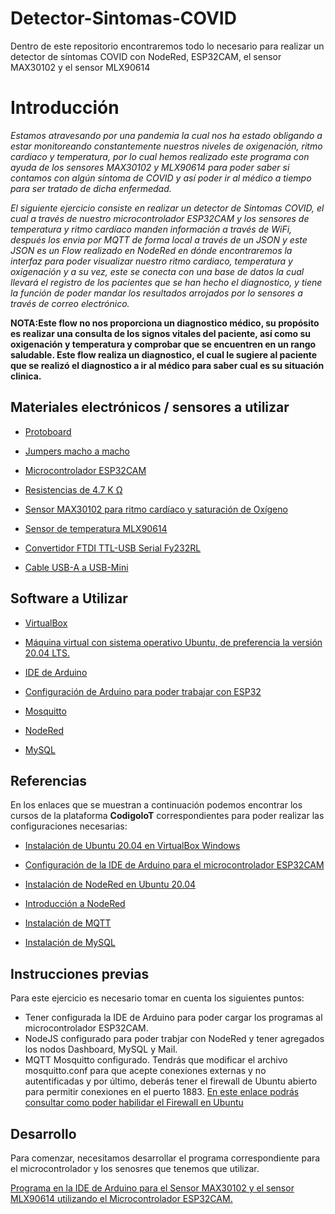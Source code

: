 # Detector-Sintomas-COVID
Dentro de este repositorio encontraremos todo lo necesario para realizar un detector de síntomas COVID con NodeRed, ESP32CAM, el sensor MAX30102 y el sensor MLX90614

# Introducción

*Estamos atravesando por una pandemia la cual nos ha estado obligando a estar monitoreando constantemente nuestros niveles de oxigenación, ritmo cardiaco y temperatura, por lo cual hemos realizado este programa con ayuda de los sensores MAX30102 y  MLX90614 para poder  saber si contamos con algún síntoma de COVID y así poder ir al médico a tiempo para ser tratado de dicha enfermedad.*

*El siguiente ejercicio consiste en realizar un detector de Sintomas COVID, el cual a través de nuestro microcontrolador ESP32CAM y los sensores de temperatura y ritmo cardíaco manden información a través de WiFi, después los envia por MQTT de forma local a través de un JSON y este JSON es un Flow realizado en NodeRed en dónde encontraremos la interfaz para poder visualizar nuestro ritmo cardiaco, temperatura y oxigenación y a su vez, este se conecta con una base de datos la cual llevará el registro de los pacientes que se han hecho el diagnostico, y tiene la función de poder mandar los resultados arrojados por lo sensores a través de correo electrónico.*

**NOTA:Este flow no nos proporciona  un diagnostico médico, su propósito es realizar una consulta de los signos vitales del paciente, así como su oxigenación y temperatura y comprobar que se encuentren en un rango saludable. Este flow realiza un diagnostico, el cual le sugiere  al paciente que se realizó el diagnostico a ir al médico para saber cual es su situación clinica.**

	
## Materiales electrónicos / sensores a utilizar
- [Protoboard](https://articulo.mercadolibre.com.mx/MLM-705443986-protoboard-830-puntos-mb-102-_JM#position=1&search_layout=stack&type=item&tracking_id=da8ad5fa-5d88-41dd-aab2-cd3e65bf6b23)

- [Jumpers macho a macho](https://articulo.mercadolibre.com.mx/MLM-560093984-40-cables-dupont-macho-macho-10-cm-protoboard-pic-arduino-_JM?matt_tool=91188883&matt_word=&matt_source=google&matt_campaign_id=15698047816&matt_ad_group_id=143431914600&matt_match_type=&matt_network=g&matt_device=c&matt_creative=620253690479&matt_keyword=&matt_ad_position=&matt_ad_type=pla&matt_merchant_id=116937574&matt_product_id=MLM560093984&matt_product_partition_id=1638503335377&matt_target_id=pla-1638503335377&gclid=Cj0KCQjwguGYBhDRARIsAHgRm4_UVnUHiSvv3C-Y2R6XGBFkNuszdBsPp4hlbI7Ri8FFMtlxL8IyxSsaAr5IEALw_wcB)

- [Microcontrolador ESP32CAM](https://articulo.mercadolibre.com.mx/MLM-1354031311-esp32-cam-wifi-bluetooth-ch340-micro-usb-hw-297-16-pin-_JM#position=1&search_layout=grid&type=pad&tracking_id=cb2771c1-8ad3-438b-9316-de6117c45b2d#position=1&search_layout=grid&type=pad&tracking_id=cb2771c1-8ad3-438b-9316-de6117c45b2d&is_advertising=true&ad_domain=VQCATCORE_LST&ad_position=1&ad_click_id=OTEyMTI3MWQtYmMyYS00MzZmLTgyOTUtYzQ5NGQ1MzkyOTE2)

- [ Resistencias de 4.7 K Ω](https://articulo.mercadolibre.com.mx/MLM-660627026-200-resistencias-14-w-1-pelicula-metalica-varios-valores-_JM?searchVariation=32042007841#searchVariation=32042007841&position=2&search_layout=stack&type=item&tracking_id=88404fe0-434a-4841-9356-0319120b56fe)

- [Sensor MAX30102 para ritmo cardíaco y saturación de Oxígeno](https://articulo.mercadolibre.com.mx/MLM-1427334301-modulo-sensor-frecuencia-cardiaca-oximetro-max30100-_JM#position=7&search_layout=stack&type=item&tracking_id=363f1404-ba6d-437d-93a8-3d2aea450fd2)

- [Sensor de temperatura MLX90614](https://articulo.mercadolibre.com.mx/MLM-1315023878-sensor-temperatura-termometro-infrarrojo-gy-906-mlx90614-_JM?matt_tool=91188883&matt_word=&matt_source=google&matt_campaign_id=15698047816&matt_ad_group_id=143431914600&matt_match_type=&matt_network=g&matt_device=c&matt_creative=620253690479&matt_keyword=&matt_ad_position=&matt_ad_type=pla&matt_merchant_id=117474830&matt_product_id=MLM1315023878&matt_product_partition_id=1638503335577&matt_target_id=aud-1574484920380:pla-1638503335577&gclid=Cj0KCQjwguGYBhDRARIsAHgRm49jWX4yeWCvwodq2ApHIUFhh7DkZvCfohgEes43ls9l9aTwG0T7hsoaAgEXEALw_wcB)

- [Convertidor FTDI TTL-USB Serial Fy232RL](https://articulo.mercadolibre.com.mx/MLM-660592083-modulo-adaptador-serie-usb-a-serial-ttl-ftdi-ft232rl-33v-5v-_JM#position=2&search_layout=stack&type=pad&tracking_id=3f2ee2da-0338-4f85-ac72-4a20754b51da#position=2&search_layout=stack&type=pad&tracking_id=3f2ee2da-0338-4f85-ac72-4a20754b51da&is_advertising=true&ad_domain=VQCATCORE_LST&ad_position=2&ad_click_id=ZjliZTY3YmMtMzVlNi00NmYwLWFjOWItOWUxYWE0MWNjODQw)

- [Cable USB-A a USB-Mini](https://articulo.mercadolibre.com.mx/MLM-555275297-cable-usb-20-a-macho-a-mini-b-5-pin-18m-calibre-30-_JM#position=4&search_layout=grid&type=item&tracking_id=2cd0f15a-25c8-4abd-b086-a7c2c9f3f2e3)

## Software a Utilizar
- [VirtualBox](https://www.virtualbox.org/)

- [Máquina virtual con sistema operativo Ubuntu, de preferencia la versión 20.04 LTS.](https://releases.ubuntu.com/20.04/)
 
- [IDE de Arduino](https://www.arduino.cc/en/software)
 
- [Configuración de Arduino para poder trabajar con ESP32](https://programarfacil.com/esp8266/programar-esp32-ide-arduino/)
 
- [Mosquitto](https://mosquitto.org/)
 
- [NodeRed](https://nodered.org/)

- [MySQL](https://www.mysql.com/)

## Referencias 

En los enlaces que se muestran a continuación podemos encontrar los cursos de la plataforma **CodigoIoT** correspondientes para poder realizar las configuraciones necesarias:

- [Instalación de Ubuntu 20.04 en VirtualBox Windows](https://edu.codigoiot.com/course/view.php?id=812)

- [Configuración de la IDE de Arduino para el microcontrolador ESP32CAM](https://edu.codigoiot.com/course/view.php?id=850)

- [Instalación de NodeRed en Ubuntu 20.04](https://edu.codigoiot.com/course/view.php?id=817)

- [Introducción a NodeRed](https://edu.codigoiot.com/course/view.php?id=278)

- [Instalación de MQTT](https://edu.codigoiot.com/course/view.php?id=818)

- [Instalación de MySQL](https://edu.codigoiot.com/course/view.php?id=294)

## Instrucciones previas

Para este ejercicio es necesario tomar en cuenta los siguientes puntos:

- Tener configurada la IDE de Arduino para poder cargar los programas al microcontrolador ESP32CAM.
- NodeJS configurado para poder trabjar con NodeRed y tener agregados los nodos Dashboard, MySQL y Mail.
- MQTT Mosquitto configurado. Tendrás que modificar  el archivo mosquitto.conf para que acepte conexiones externas y no autentificadas y por último, deberás tener el firewall de Ubuntu abierto para permitir conexiones en el puerto 1883. [En este enlace podrás consultar como poder habilidar el Firewall en Ubuntu](https://www.hostinger.mx/tutoriales/como-configurar-firewall-ubuntu)

## 

## Desarrollo 
Para comenzar, necesitamos desarrollar el programa correspondiente para el microcontrolador y los senosres que tenemos que utilizar.

  [Programa en la IDE de Arduino para el Sensor MAX30102 y el sensor MLX90614 utilizando el Microcontrolador ESP32CAM.](https://github.com/MiguelPM01/Detector-Sintomas-COVID/blob/main/ESP32CAM-MQTT-MLX90614-MAX30102-JSON/ESP32CAM-MQTT-MLX90614-MAX30102/ESP32CAM-MQTT-MLX90614-MAX30102.ino)
